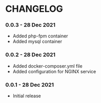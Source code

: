 # CHANGELOG

### 0.0.3 - 28 Dec 2021
* Added php-fpm container
* Added mysql container

### 0.0.2 - 28 Dec 2021
* Added docker-composer.yml file
* Added configuration for NGINX service

### 0.0.1 - 28 Dec 2021

* Initial release
  
